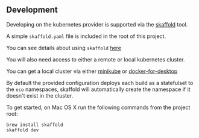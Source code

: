 ## Development

Developing on the kubernetes provider is supported via the [skaffold](https://github.com/GoogleContainerTools/skaffold) tool.

A simple `skaffold.yaml` file is included in the root of this project.

You can see details about using `skaffold` [here](https://skaffold-latest.firebaseapp.com/)

You will also need access to either a remote or local kubernetes cluster.

You can get a local cluster via either [minikube](https://kubernetes.io/docs/setup/minikube/) or
[docker-for-desktop](https://docs.docker.com/docker-for-mac/kubernetes/)

By default the provided configuration deploys each build as a statefulset to the `eco` namespaces,
skaffold will automatically create the namespace if it doesn't exist in the cluster.

To get started, on Mac OS X run the following commands from the project root:

```
brew install skaffold
skaffold dev
```

